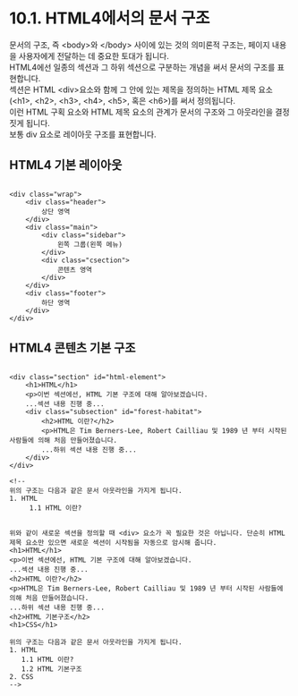 # 10.1. HTML4에서의 문서 구조

문서의 구조, 즉 &lt;body&gt;와 &lt;/body&gt; 사이에 있는 것의 의미론적 구조는, 페이지 내용을 사용자에게 전달하는 데 중요한 토대가 됩니다.  
HTML4에선 일종의 섹션과 그 하위 섹션으로 구분하는 개념을 써서 문서의 구조를 표현합니다.  
섹션은 HTML &lt;div&gt;요소와 함께 그 안에 있는 제목을 정의하는 HTML 제목 요소\(&lt;h1&gt;, &lt;h2&gt;, &lt;h3&gt;, &lt;h4&gt;, &lt;h5&gt;, 혹은 &lt;h6&gt;\)를 써서 정의됩니다.  
이런 HTML 구획 요소와 HTML 제목 요소의 관계가 문서의 구조와 그 아웃라인을 결정짓게 됩니다.  
보통 div 요소로 레이아웃 구조를 표현합니다.

## HTML4 기본 레이아웃

```text

<div class="wrap">
	<div class="header">
		상단 영역
	</div>
	<div class="main">
		<div class="sidebar">
			왼쪽 그룹(왼쪽 메뉴)
		</div>
		<div class="csection">
			콘텐츠 영역
		</div>
	</div>
	<div class="footer">
		하단 영역
	</div>
</div>
```

## HTML4 콘텐츠 기본 구조

```text

<div class="section" id="html-element">
	<h1>HTML</h1>
	<p>이번 섹션에선, HTML 기본 구조에 대해 알아보겠습니다.
	...섹션 내용 진행 중...
	<div class="subsection" id="forest-habitat">
		<h2>HTML 이란?</h2>
		<p>HTML은 Tim Berners-Lee, Robert Cailliau 및 1989 년 부터 시작된 사람들에 의해 처음 만들어졌습니다.
		...하위 섹션 내용 진행 중...
	</div>
</div>

<!--
위의 구조는 다음과 같은 문서 아웃라인을 가지게 됩니다.
1. HTML
	 1.1 HTML 이란?


위와 같이 새로운 섹션을 정의할 때 <div> 요소가 꼭 필요한 것은 아닙니다. 단순히 HTML 제목 요소만 있으면 새로운 섹션이 시작됨을 자동으로 암시해 줍니다.
<h1>HTML</h1>
<p>이번 섹션에선, HTML 기본 구조에 대해 알아보겠습니다.
...섹션 내용 진행 중...
<h2>HTML 이란?</h2>
<p>HTML은 Tim Berners-Lee, Robert Cailliau 및 1989 년 부터 시작된 사람들에 의해 처음 만들어졌습니다.
...하위 섹션 내용 진행 중...
<h2>HTML 기본구조</h2>
<h1>CSS</h1>

위의 구조는 다음과 같은 문서 아웃라인을 가지게 됩니다.
1. HTML
   1.1 HTML 이란?
   1.2 HTML 기본구조
2. CSS
-->
```

